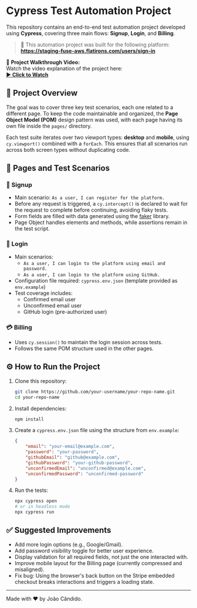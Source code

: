 # Cypress Test Automation Project

This repository contains an end-to-end test automation project developed using **Cypress**, covering three main flows: **Signup**, **Login**, and **Billing**.

> 🧭 This automation project was built for the following platform:  
> **https://staging-fuse-aws.flatirons.com/users/sign-in**

🎥 **Project Walkthrough Video:**  
Watch the video explanation of the project here:  
**[▶️ Click to Watch](https://drive.google.com/file/d/1_U0eJT5vyTyIcSu0_3JaqZ9AdSs1N0n1/view?usp=sharing)**

## 🧪 Project Overview

The goal was to cover three key test scenarios, each one related to a different page. To keep the code maintainable and organized, the **Page Object Model (POM)** design pattern was used, with each page having its own file inside the `pages/` directory.

Each test suite iterates over two viewport types: **desktop** and **mobile**, using `cy.viewport()` combined with a `forEach`. This ensures that all scenarios run across both screen types without duplicating code.

## 📄 Pages and Test Scenarios

### 🔐 Signup

-   Main scenario: `As a user, I can register for the platform.`
-   Before any request is triggered, a `cy.intercept()` is declared to wait for the request to complete before continuing, avoiding flaky tests.
-   Form fields are filled with data generated using the [faker](https://github.com/faker-js/faker) library.
-   Page Object handles elements and methods, while assertions remain in the test script.

### 🔑 Login

-   Main scenarios:
    -   `As a user, I can login to the platform using email and password.`
    -   `As a user, I can login to the platform using GitHub.`
-   Configuration file required: `cypress.env.json` (template provided as `env.example`)
-   Test coverage includes:
    -   Confirmed email user
    -   Unconfirmed email user
    -   GitHub login (pre-authorized user)

### 💳 Billing

-   Uses `cy.session()` to maintain the login session across tests.
-   Follows the same POM structure used in the other pages.

## ⚙️ How to Run the Project

1. Clone this repository:

    ```bash
    git clone https://github.com/your-username/your-repo-name.git
    cd your-repo-name
    ```

2. Install dependencies:

    ```bash
    npm install
    ```

3. Create a `cypress.env.json` file using the structure from `env.example`:

    ```json
    {
        "email": "your-email@example.com",
        "password": "your-password",
        "githubEmail": "github@example.com",
        "githubPassword": "your-github-password",
        "unconfirmedEmail": "unconfirmed@example.com",
        "unconfirmedPassword": "unconfirmed-password"
    }
    ```

4. Run the tests:
    ```bash
    npx cypress open
    # or in headless mode
    npx cypress run
    ```

## ✅ Suggested Improvements

-   Add more login options (e.g., Google/Gmail).
-   Add password visibility toggle for better user experience.
-   Display validation for all required fields, not just the one interacted with.
-   Improve mobile layout for the Billing page (currently compressed and misaligned).
-   Fix bug: Using the browser's back button on the Stripe embedded checkout breaks interactions and triggers a loading state.

---

Made with ❤️ by João Cândido.
